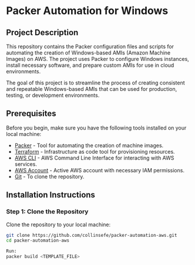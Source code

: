 # Packer Automation for Windows

## Project Description

This repository contains the Packer configuration files and scripts for automating the creation of Windows-based AMIs (Amazon Machine Images) on AWS. The project uses Packer to configure Windows instances, install necessary software, and prepare custom AMIs for use in cloud environments.

The goal of this project is to streamline the process of creating consistent and repeatable Windows-based AMIs that can be used for production, testing, or development environments.

## Prerequisites

Before you begin, make sure you have the following tools installed on your local machine:

- [Packer](https://www.packer.io/downloads) - Tool for automating the creation of machine images.
- [Terraform](https://www.terraform.io/downloads) - Infrastructure as code tool for provisioning resources.
- [AWS CLI](https://aws.amazon.com/cli/) - AWS Command Line Interface for interacting with AWS services.
- [AWS Account](https://aws.amazon.com/) - Active AWS account with necessary IAM permissions.
- [Git](https://git-scm.com/) - To clone the repository.

## Installation Instructions

### Step 1: Clone the Repository

Clone the repository to your local machine:

```bash
git clone https://github.com/collinsefe/packer-automation-aws.git
cd packer-automation-aws

Run:
packer build <TEMPLATE_FILE>


